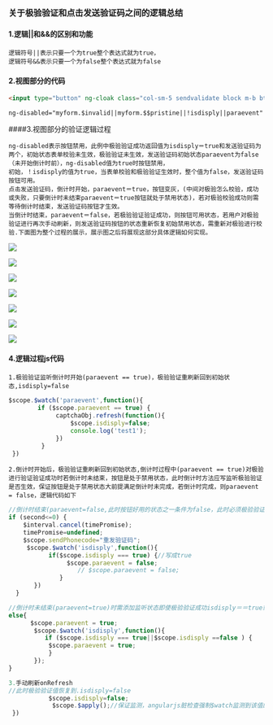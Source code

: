 ### 关于极验验证和点击发送验证码之间的逻辑总结

#### 1.逻辑||和&&的区别和功能

```
逻辑符号||表示只要一个为true整个表达式就为true，
逻辑符号&&表示只要一个为false整个表达式就为false
```

#### 2.视图部分的代码

```html
<input type="button" ng-cloak class="col-sm-5 sendvalidate block m-b btn btn-primary" ng-value="sendPhonecode"  ng-disabled="myform.$invalid||myform.$$pristine||!isdisply||paraevent" id="sendvalidate"  translate translate-attr-value="{{'Login-html.formcontent.verificationCode' | translate}}"  ng-click="sendvalidate()">
```

```
ng-disabled="myform.$invalid||myform.$$pristine||!isdisply||paraevent"
```

####3.视图部分的验证逻辑过程
```
ng-disabled表示按钮禁用，此例中极验验证成功返回值为isdisply＝true和发送验证码为两个，初始状态表单校验未生效，极验验证未生效，发送验证码初始状态paraevent为false（未开始倒计时前），ng-disabled值为true时按钮禁用，
初始，！isdisply的值为true，当表单校验和极验验证生效时，整个值为false，发送验证码按钮可用。
点击发送验证码，倒计时开始，paraevent＝true，按钮变灰，(中间对极验怎么校验，成功或失败，只要倒计时未结束paraevent＝true按钮就处于禁用状态)，若对极验校验成功则需等待倒计时结束，发送验证码按钮才生效。
当倒计时结束，paraevent＝false，若极验验证验证成功，则按钮可用状态，若用户对极验验证进行再次手动刷新，则发送验证码按钮的状态重新恢复初始禁用状态，需重新对极验进行校验.下面图为整个过程的展示，展示图之后将展现这部分具体逻辑如何实现。
```

![](http://tuku02-qn.icp114.cn/public/16-11-9/1197359.jpg)

![](http://tuku02-qn.icp114.cn/public/16-11-9/59272603.jpg)

![](http://tuku02-qn.icp114.cn/public/16-11-9/78337544.jpg)

![](http://tuku02-qn.icp114.cn/public/16-11-9/33939478.jpg)

![](http://tuku02-qn.icp114.cn/public/16-11-9/38912659.jpg)



![](http://tuku02-qn.icp114.cn/public/16-11-9/95065893.jpg)

![](http://tuku02-qn.icp114.cn/public/16-11-9/5731635.jpg)

#### 4.逻辑过程js代码

```
1.极验验证监听倒计时开始(paraevent == true)，极验验证重刷新回到初始状态,isdisply=false
```

```javascript
$scope.$watch('paraevent',function(){
        if ($scope.paraevent == true) {
             captchaObj.refresh(function(){
                 $scope.isdisply=false;
                 console.log('test1');
             })
         }
 })
```

```
2.倒计时开始后，极验验证重刷新回到初始状态,倒计时过程中(paraevent == true)对极验进行验证验证成功时若倒计时未结束，按钮是处于禁用状态，此时倒计时方法应写监听极验验证是否生效，保证按钮是处于禁用状态大前提满足倒计时未完成，若倒计时完成，则paraevent = false，逻辑代码如下
```

```javascript
//倒计时结束(paraevent=false,此时按钮好用的状态之一条件为false，此时必须极验验证生效，才可满足发送验证码按钮处于可点击状态，所以应添加监听事件监听极验验证是否生效),若用户手动刷新后isdisply＝＝false，必须满足监听isdisply＝＝true之后paraevent = false;这样才能保证按钮在任何条件未满足时处于禁用状态，双向监听，双向绑定
if (second<=0) {
    $interval.cancel(timePromise);
    timePromise=undefined;
    $scope.sendPhonecode="重发验证码";
     $scope.$watch('isdisply',function(){
           if($scope.isdisply === true) {//写成true
                $scope.paraevent = false;
                   // $scope.paraevent = false; 
              }
       })
  }
```

```javascript
//倒计时未结束(paraevent=true)时需添加监听状态即使极验验证成功isdisply＝＝true或者对其手动刷新($scope.isdisply ==false)，paraevent=true,保证按钮始终禁用，(强制倒计时过程中按钮处于禁用)
else{
      $scope.paraevent = true;
       $scope.$watch('isdisply',function(){
          if ($scope.isdisply === true||$scope.isdisply ==false ) {
           $scope.paraevent = true; 
           }
       });
}
```

```javascript
3.手动刷新onRefresh
//此时极验验证值恢复到.isdisply=false                                           captchaObj.onRefresh(function(){
           $scope.isdisply=false;
            $scope.$apply();//保证监测，angularjs脏检查强制$watch监测到该值的变化
 })

```







